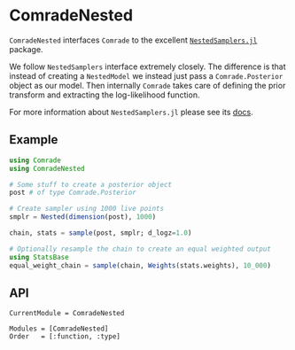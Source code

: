# ComradeNested

`ComradeNested` interfaces `Comrade` to the excellent [`NestedSamplers.jl`](https://github.com/TuringLang/NestedSamplers.jl) package.

We follow `NestedSamplers` interface extremely closely. The 
difference is that instead of creating a `NestedModel` we 
instead just pass a `Comrade.Posterior` object as our model.
Then internally `Comrade` takes care of defining the prior transform and extracting the log-likelihood function.

For more information about `NestedSamplers.jl` please see its [docs](https://github.com/TuringLang/NestedSamplers.jl).

## Example

```julia
using Comrade
using ComradeNested

# Some stuff to create a posterior object
post # of type Comrade.Posterior

# Create sampler using 1000 live points
smplr = Nested(dimension(post), 1000)

chain, stats = sample(post, smplr; d_logz=1.0)

# Optionally resample the chain to create an equal weighted output
using StatsBase
equal_weight_chain = sample(chain, Weights(stats.weights), 10_000)
```

## API

```@meta
CurrentModule = ComradeNested
```

```@autodocs
Modules = [ComradeNested]
Order   = [:function, :type]
```

